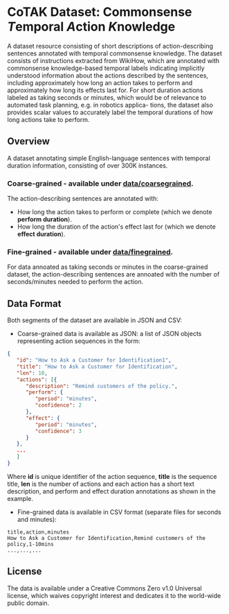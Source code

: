 # CoTAK Dataset: **Co**mmonsense *T*emporal *A*ction *K*nowledge

A dataset resource consisting of short descriptions of action-describing sentences annotated with temporal commonsense knowledge. The dataset consists of instructions extracted from WikiHow, which are annotated with commonsense knowledge-based temporal labels indicating implicitly understood information about the actions described by the sentences, including approximately how long an action takes to perform and approximately how long its effects last for. For short duration actions labeled as taking seconds or minutes, which would be of relevance to automated task planning, e.g. in robotics applica-
tions, the dataset also provides scalar values to accurately label the temporal durations of how long actions take to perform. 

## Overview

A dataset annotating simple English-language sentences with temporal duration information, consisting of over 300K instances. 

### Coarse-grained - available under [data/coarsegrained](data/coarsegrained).

The action-describing sentences are annotated with:

- How long the action takes to perform or complete (which we denote **perform duration**). 
- How long the duration of the action's effect last for (which we denote **effect duration**).

### Fine-grained - available under [data/finegrained](data/finegrained).

For data annoated as taking seconds or minutes in the coarse-grained dataset, the action-describing sentences are annoated with the number of seconds/minutes needed to perform the action.

## Data Format

Both segments of the dataset are available in JSON and CSV:

- Coarse-grained data is available as JSON: a list of JSON objects representing action sequences in the form:

```json
{     
   "id": "How to Ask a Customer for Identification1",
   "title": "How to Ask a Customer for Identification",
   "len": 10,
   "actions": [{
      "description": "Remind customers of the policy.",
      "perform": {
         "period": "minutes",
         "confidence": 2
      },
      "effect": {
         "period": "minutes",
         "confidence": 3
      }
   },
   ...
   ]
}
```

Where **id** is unique identifier of the action sequence, **title** is the sequence title, **len** is the number of actions and each action has a short text description, and perform and effect duration annotations as shown in the example.

- Fine-grained data is available in CSV format (separate files for seconds and minutes):

```csv
title,action,minutes
How to Ask a Customer for Identification,Remind customers of the policy,1-10mins
...,...,...
```

## License

The data is available under a Creative Commons Zero v1.0 Universal license, which waives copyright interest and dedicates it to the world-wide public domain.
